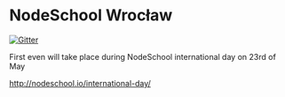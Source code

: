 NodeSchool Wrocław
=============================

[![Gitter](https://badges.gitter.im/Join%20Chat.svg)](https://gitter.im/nodeschool/wroclaw?utm_source=badge&utm_medium=badge&utm_campaign=pr-badge)

First even will take place during NodeSchool international day on 23rd of May

http://nodeschool.io/international-day/
